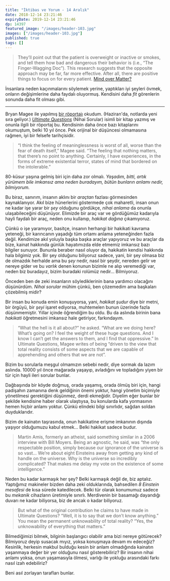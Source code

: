 ```yaml
---
title: "İktibas ve Yorum - 14 Aralık"
date: 2018-12-14 23:21:46
expiryDate: 2019-12-14 23:21:46
dp: 14397
featured_image: "/images/header-103.jpg"
images: ["/images/header-103.jpg"]
published: true
tags: []
---
```




> They’ll point out that the patient is overweight or inactive or smokes, and
> tell them how bad and dangerous their behavior is (i.e., “The Finger-Wagging
> Doc”). This research suggests that the opposite approach may be far, far more
> effective. After all, there are positive things to focus on for every patient.
> [Mind over
> Matter?](https://www.health.harvard.edu/blog/mind-over-matter-how-fit-you-think-you-are-versus-actual-fitness-201708141228)


İnsanlara neden kaçınmalarını söylemek yerine, yaptıkları iyi şeyleri övmek,
onların değişimlerine daha faydalı oluyormuş. Kendisini daha *fit* görenlerin
sonunda daha fit olması gibi. 

------

Bryan Magee ile yapılmış [bir
röportajı](https://www.newstatesman.com/politics/uk/2018/04/even-old-age-philosopher-bryan-magee-remains-wonder-struck-ultimate-questions)
okudum. (Haziran'da, notlarda yeni sıra geliyor.) [*Ultimate
Questions*](https://www.goodreads.com/book/show/26597404-ultimate-questions)
(Nihai Sorular) isimli bir kitap yazmış ve onunla ilgili bir röportaj bu.
Kendisinin daha önce bazı kitaplarını okumuştum, belki 10 yıl önce. Pek orijinal
bir düşüncesi olmamasına rağmen, iyi bir felsefe tarihçisidir.


> “I think the feeling of meaninglessness is worst of all, worse than the fear of
> death itself,” Magee said. “The feeling that nothing matters, that there’s no
> point to anything. Certainly, I have experiences, in the forms of extreme
> existential terror, states of mind that bordered on the intolerable.”

80-küsur yaşına gelmiş biri için daha zor olmalı. *Yaşadım, bitti, artık yürümem
bile imkansız ama neden buradayım, bütün bunların anlamı nedir, bilmiyorum.*

Bu biraz, sanırım, insanın aklını bir *araçtan* fazlası görmesinden
kaynaklanıyor. Akıl bize hünerlerini göstermede çok maharetli, insan onun ne
kadar işe yarar bir *şey* olduğunu gördükçe, *nihai anlama* da onunla
ulaşabileceğini düşünüyor. Elimizde bir araç var ve gördüğümüz kadarıyla hayli
faydalı bir araç, neden onu kullanıp, *hakikat dağına* çıkamıyoruz. 

Çünkü o işe yaramıyor, basitçe, insanın herhangi bir hakikati kavrama yeteneği,
bir karıncanın yaşadığı tüm ortamı anlama yeteneğinden fazla değil. Kendimize
akıl yoluyla başka başka araçlar yapıyoruz ve bu araçlar da bize, kainat
hakkında günlük hayatımızda elde etmemiz imkansız bazı bilgiler sunuyor. Bununla
beraber nasıl oluyor da, hakikatin kendisi hakkında hala bilgimiz yok. Bir şey
olduğunu biliyoruz sadece, yani, bir şey olmasa biz de olmazdık herhalde ama bu
*şey* nedir, nasıl bir şeydir, nereden gelir ve nereye gider ve bu *varlık*
denen konunun bizimle ne alıp veremediği var, neden biz buradayız, bizim
buradaki rolümüz nedir... Bilmiyoruz. 

Önceden ben de zeki insanların söylediklerinin bana yardımcı olacağını
düşünürdüm. *Nihai sorular* mühim çünkü, ben çözemedim ama başkaları çözebilmiş
midir? 

Bir insan bu konuda emin konuşuyorsa, yani, *hakikat şudur* diye bir metni, bir
örgüyü, bir *şeyi* işaret ediyorsa, muhtemelen bunun üzerinde fazla
düşünmemiştir. Yıllar içinde öğrendiğim bu oldu. Bu da aslında birinin bana
*hakikati* öğretmesini imkansız hale getiriyor, farkındayım.

> “What the hell is it all about?” he asked. “What are we doing here? What’s
> going on? I feel the weight of these huge questions. And I know I can’t get
> the answers to them, and I find that oppressive.” In Ultimate Questions, Magee
> writes of being “driven to the view that total reality consists of some
> aspects that we are capable of apprehending and others that we are not”.

Bizim bu sorularla meşgul olmamızın sebebi nedir, diye sormak da lazım aslında.
10000 yıl önce mağarada yaşayıp, avladığını ve topladığını yiyen bir tür için
hayli ileri sorular bunlar.

Dağbaşında bir köyde doğmuş, orada yaşamış, orada ölmüş biri için, hangi
padişahın zamanına denk geldiğinin önemi yoktur, hangi yönetim biçimiyle
yönetilmesi gerektiğini düşünmez, derdi ekmeğidir. Diyelim eğer bunlar bir
şekilde kendisine haber olarak ulaştıysa, bu konularda kafa yormasının hemen
hiçbir anlamı yoktur. Çünkü elindeki bilgi sınırlıdır, sağdan soldan
duyduklarıdır.

Bizim de kainatın taşrasında, onun hakikatine erişme imkanının dışında yaşıyor
olduğumuzu kabul etmek... Belki hakikat sadece budur. 

> Martin Amis, formerly an atheist, said something similar in a 2006 interview
> with Bill Moyers. Being an agnostic, he said, was “the only respectable
> position, simply because our ignorance of the universe is so vast… We’re about
> eight Einsteins away from getting any kind of handle on the universe. Why is the
> universe so incredibly complicated? That makes me delay my vote on the existence
> of some intelligence.”

Neden bu kadar karmaşık her şey? Belki karmaşık değil de, biz aptalız.
Yaptığımız makineler bizden daha zeki olduklarında, bahsedilen *8 Einstein
mesafesi* de kısa sürede katedilecek. Belki tür olarak konumumuz sadece bu
*mekanik* cihazların üretimiyle sınırlı. Merdivenin bir basamağı dayandığı
duvarı ne kadar biliyorsa, biz de ancak o kadar biliyoruz.


> But what of the original contribution he claims to have made in Ultimate
> Questions? “Well, it is to say that we don’t know anything.” You mean the
> permanent unknowability of total reality? “Yes, the unknowability of everything
> that matters.”

Bilmediğimizi bilmek, bilginin başlangıcı olabilir ama bizi nereye götürecek?
Bilmiyoruz deyip susacak mıyız, yoksa konuşmaya devam mı edeceğiz? Kesinlik,
herkesin makbul bulduğu kesin bir anlam olmadığında kainatın yaşanmaya değer bir
yer olduğunu nasıl gösterebiliriz? Bir insanın nihai anlamı yoksa, onun
yaşamasıyla ölmesi, varlığı ile yokluğu arasındaki farkı nasıl izah edebiliriz? 

Beni asıl zorlayan tarafları bunlar. 

